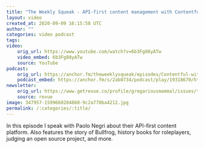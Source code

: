 ```yaml
---
title: "The Weekly Squeak - API-first content management with Contentful"
layout: video
created_at: 2020-09-09 16:15:58 UTC
author: ""
categories: video podcast
tags: 
video:
    orig_url: https://www.youtube.com/watch?v=6b3Fg88yATw
    video_embed: 6b3Fg88yATw
    source: YouTube
podcast:
    orig_url: https://anchor.fm/theweeklysqueak/episodes/Contentful-with-Paolo-Negri-ejc2ee
    podcast_embed: https://anchor.fm/s/2ab8734/podcast/play/19318670/https%3A%2F%2Fd3ctxlq1ktw2nl.cloudfront.net%2Fstaging%2F2020-8-9%2F6a2ecc8e-7449-c939-aa66-bce7e229ae47.mp3
newsletter:
    orig_url: https://www.getrevue.co/profile/gregariousmammal/issues/the-weekly-squeak-contentful-with-paolo-negri-275506?utm_campaign=Issue&utm_content=view_in_browser&utm_medium=email&utm_source=The+Weekly+Squeak
    source: revue      
image: 347957-1599660284860-9c2a778ba4212.jpg
permalink: /:categories/:title/
---
```

In this episode I speak with Paolo Negri about their API-first content platform. Also features the story of Bullfrog, history books for roleplayers, judging an open source project, and more.
